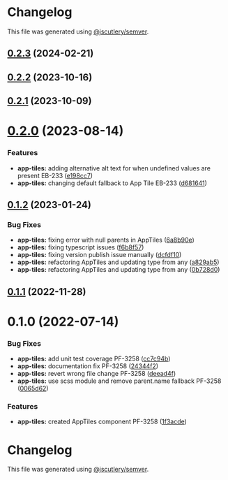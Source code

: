 # Changelog

This file was generated using [@jscutlery/semver](https://github.com/jscutlery/semver).

## [0.2.3](https://github.com/Availity/availity-react/compare/@availity/app-tiles@0.2.2...@availity/app-tiles@0.2.3) (2024-02-21)



## [0.2.2](https://github.com/Availity/availity-react/compare/@availity/app-tiles@0.2.1...@availity/app-tiles@0.2.2) (2023-10-16)



## [0.2.1](https://github.com/Availity/availity-react/compare/@availity/app-tiles@0.2.0...@availity/app-tiles@0.2.1) (2023-10-09)



# [0.2.0](https://github.com/Availity/availity-react/compare/@availity/app-tiles@0.1.2...@availity/app-tiles@0.2.0) (2023-08-14)


### Features

* **app-tiles:** adding alternative alt text for when undefined values are present EB-233 ([e198cc7](https://github.com/Availity/availity-react/commit/e198cc73790ca98cadfb5a7feb91536c4c31ed53))
* **app-tiles:** changing default fallback to App Tile EB-233 ([d681641](https://github.com/Availity/availity-react/commit/d681641b2af4e32ccb5560b080f642107d38bc4b))



## [0.1.2](https://github.com/Availity/availity-react/compare/@availity/app-tiles@0.1.1...@availity/app-tiles@0.1.2) (2023-01-24)


### Bug Fixes

* **app-tiles:** fixing error with null parents in AppTiles ([6a8b90e](https://github.com/Availity/availity-react/commit/6a8b90ec8e6286e9a676564c12f0d2e5e1f1613c))
* **app-tiles:** fixing typescript issues ([f6b8f57](https://github.com/Availity/availity-react/commit/f6b8f57165023946784fcd3ea979b7397f8c552b))
* **app-tiles:** fixing version publish issue manually ([dcfdf10](https://github.com/Availity/availity-react/commit/dcfdf107835a089ebb11627f97adf7f6c2c1a845))
* **app-tiles:** refactoring AppTiles and updating type from any ([a829ab5](https://github.com/Availity/availity-react/commit/a829ab585c8a590ff9ab40989aeb968d6cae2cdb))
* **app-tiles:** refactoring AppTiles and updating type from any ([0b728d0](https://github.com/Availity/availity-react/commit/0b728d0c63aa8b2c2d8ad95bc2525a15e9ba9079))



## [0.1.1](https://github.com/Availity/availity-react/compare/@availity/app-tiles@0.1.0...@availity/app-tiles@0.1.1) (2022-11-28)



# 0.1.0 (2022-07-14)


### Bug Fixes

* **app-tiles:** add unit test coverage PF-3258 ([cc7c94b](https://github.com/Availity/availity-react/commit/cc7c94bfecf3dd4b124f11781201f44675f5eda9))
* **app-tiles:** documentation fix PF-3258 ([24344f2](https://github.com/Availity/availity-react/commit/24344f244e6a8a881fdf4a7d432e455e2c3cb114))
* **app-tiles:** revert wrong file change PF-3258 ([deead4f](https://github.com/Availity/availity-react/commit/deead4fc921eb3f8f2632775b43924210080de9c))
* **app-tiles:** use scss module and remove parent.name fallback PF-3258 ([0065d62](https://github.com/Availity/availity-react/commit/0065d629a83110fd16ae3c224dd9f9ef89232449))


### Features

* **app-tiles:** created AppTiles component PF-3258 ([1f3acde](https://github.com/Availity/availity-react/commit/1f3acdef3f7fcf00de332474d7c70d4cbec79459))



# Changelog

This file was generated using [@jscutlery/semver](https://github.com/jscutlery/semver).
